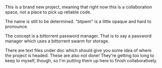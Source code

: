 This is a brand new project, meaning that right now this is a
collaboration space, not a place to pick up reliable code.

The name is still to be determined.  "btpwm" is a little opaque and hard
to pronounce.

The concept is a bittorrent password manager.  That is to say a password
manager which uses a bittorrent swarm for storage.

There are text files under doc which should give you some idea of where
the project is headed.  These are also not done!  They're getting too
long to keep to myself, though, so I'm putting them up here to finish
collaboratively.
